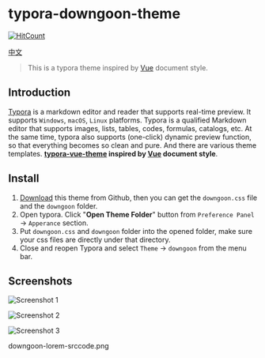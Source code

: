 # typora-downgoon-theme
[![HitCount](http://hits.dwyl.io/downgoon/typora-theme-downgoon.svg)](http://hits.dwyl.io/downgoon/typora-theme-downgoon)

[中文](README_CN.md)

> This is a typora theme inspired by [Vue](http://vuejs.org/) document style.

## Introduction

[Typora](https://www.typora.io/) is a markdown editor and reader that supports real-time preview. It supports `Windows`, `macOS`, `Linux` platforms. Typora is a qualified Markdown editor that supports images, lists, tables, codes, formulas, catalogs, etc. At the same time, typora also supports (one-click) dynamic preview function, so that everything becomes so clean and pure. And there are various theme templates. **[typora-vue-theme](https://github.com/blinkfox/typora-vue-theme) inspired by [Vue](https://vuejs.org/) document style**.

## Install

1. [Download](https://codeload.github.com/blinkfox/typora-vue-theme/zip/master) this theme from Github, then you can get the `downgoon.css` file and the `downgoon` folder.
2. Open typora. Click "**Open Theme Folder**" button from `Preference Panel` → `Apperance` section.
3. Put `downgoon.css` and `downgoon` folder into the opened folder, make sure your css files are directly under that directory.
4. Close and reopen Typora and select `Theme` → `downgoon` from the menu bar.

## Screenshots

![Screenshot 1](http://static.blinkfox.com/typora_vue_theme_screen_01.png)

![Screenshot 2](http://static.blinkfox.com/typora_vue_theme_screen_02.png)

![Screenshot 3](http://static.blinkfox.com/typora_vue_theme_screen_03.png)



downgoon-lorem-srccode.png
